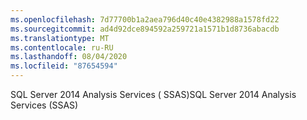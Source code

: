 ```yaml
---
ms.openlocfilehash: 7d77700b1a2aea796d40c40e4382988a1578fd22
ms.sourcegitcommit: ad4d92dce894592a259721a1571b1d8736abacdb
ms.translationtype: MT
ms.contentlocale: ru-RU
ms.lasthandoff: 08/04/2020
ms.locfileid: "87654594"
---
```

<span data-ttu-id="a337a-101">SQL Server 2014 Analysis Services \( SSAS\)</span><span class="sxs-lookup"><span data-stu-id="a337a-101">SQL Server 2014 Analysis Services \(SSAS\)</span></span>
